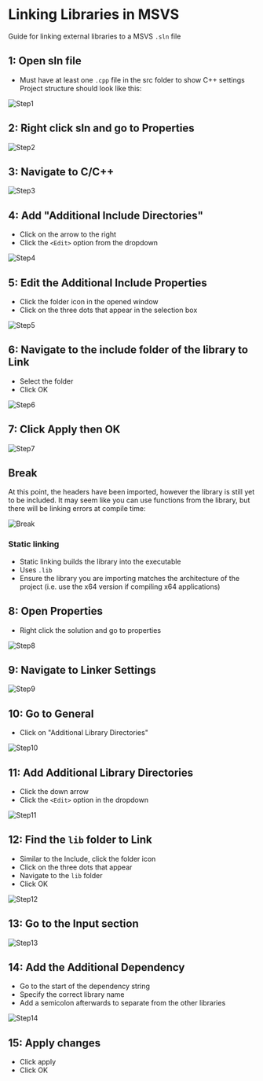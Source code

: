 # Linking Libraries in MSVS
Guide for linking external libraries to a MSVS `.sln` file

## 1: Open sln file
- Must have at least one `.cpp` file in the src folder to show C++ settings
Project structure should look like this:

![Step1](/Assets/Images/Linking-In-MSVS/ProjectStructure.PNG)

## 2: Right click sln and go to Properties

![Step2](/Assets/Images/Linking-In-MSVS/Properties.PNG)

## 3: Navigate to C/C++

![Step3](/Assets/Images/Linking-In-MSVS/CppProperties.PNG)

## 4: Add "Additional Include Directories"
- Click on the arrow to the right
- Click the `<Edit>` option from the dropdown

![Step4](/Assets/Images/Linking-In-MSVS/AdditionalInclude.PNG)

## 5: Edit the Additional Include Properties
- Click the folder icon in the opened window
- Click on the three dots that appear in the selection box

![Step5](/Assets/Images/Linking-In-MSVS/EditInclude.PNG)

## 6: Navigate to the include folder of the library to Link
- Select the folder
- Click OK

![Step6](/Assets/Images/Linking-In-MSVS/LibraryLocation.PNG)

## 7: Click Apply then OK

![Step7](/Assets/Images/Linking-In-MSVS/Apply.PNG)

## Break
At this point, the headers have been imported, however the library is still yet to be included. It may seem like you can use functions from the library, but there will be linking errors at compile time:

![Break](/Assets/Images/Linking-In-MSVS/LinkErrors.PNG)

### Static linking
- Static linking builds the library into the executable
- Uses `.lib`
- Ensure the library you are importing matches the architecture of the project (i.e. use the x64 version if compiling x64 applications)

## 8: Open Properties
- Right click the solution and go to properties

![Step8](/Assets/Images/Linking-In-MSVS/Properties.PNG)

## 9: Navigate to Linker Settings

![Step9](/Assets/Images/Linking-In-MSVS/LinkerProperties.PNG)

## 10: Go to General
- Click on "Additional Library Directories"

![Step10](/Assets/Images/Linking-In-MSVS/LinkerGeneralProperties.PNG)

## 11: Add Additional Library Directories
- Click the down arrow
- Click the `<Edit>` option in the dropdown

![Step11](/Assets/Images/Linking-In-MSVS/AdditionalLibrary.PNG)

## 12: Find the `lib` folder to Link
- Similar to the Include, click the folder icon
- Click on the three dots that appear
- Navigate to the `lib` folder
- Click OK

![Step12](/Assets/Images/Linking-In-MSVS/StaticLibraryLocation.PNG)

## 13: Go to the Input section

![Step13](/Assets/Images/Linking-In-MSVS/LinkerInputProperties.PNG)

## 14: Add the Additional Dependency
- Go to the start of the dependency string
- Specify the correct library name
- Add a semicolon afterwards to separate from the other libraries

![Step14](/Assets/Images/Linking-In-MSVS/AddAdditionalDependency.PNG)

## 15: Apply changes
- Click apply
- Click OK